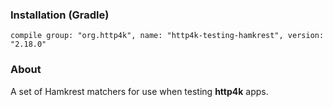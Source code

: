 ### Installation (Gradle)
```compile group: "org.http4k", name: "http4k-testing-hamkrest", version: "2.18.0"```

### About

A set of Hamkrest matchers for use when testing **http4k** apps.

